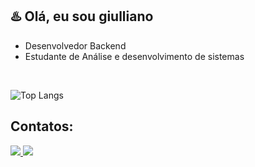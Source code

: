 ## ♨️ Olá, eu sou giulliano

- Desenvolvedor Backend
- Estudante de Análise e desenvolvimento de sistemas


<br>

![Top Langs](https://github-readme-stats.vercel.app/api/top-langs/?username=MoDasby&layout=compact&custom_title=Linguagens%20Mais%20Usadas&theme=radical)

## Contatos:
<a href="https://www.linkedin.com/in/giulliano-mendes/" target="_blank">
  <img src="https://img.shields.io/badge/-Linkedin-1C1C1C?logo=Linkedin"/>
</a>
<a href="mailto:giullianomendes033@gmail.com" target="_blank">
  <img src="https://img.shields.io/badge/-Gmail-1C1C1C?logo=gmail" />
</a>
<br />

